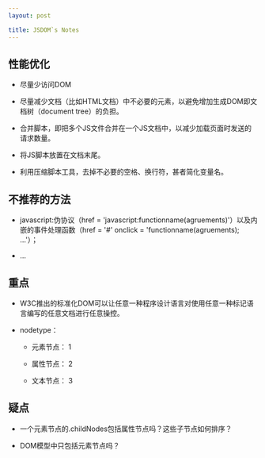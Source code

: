 ```yaml
---
layout: post

title: JSDOM`s Notes
---
```


## 性能优化

+ 尽量少访问DOM

+ 尽量减少文档（比如HTML文档）中不必要的元素，以避免增加生成DOM即文档树（document tree）的负担。

+ 合并脚本，即把多个JS文件合并在一个JS文档中，以减少加载页面时发送的请求数量。

+ 将JS脚本放置在文档末尾。

+ 利用压缩脚本工具，去掉不必要的空格、换行符，甚者简化变量名。

## 不推荐的方法

+ javascript:伪协议（href = 'javascript:functionname(agruements)'）以及内嵌的事件处理函数（href = '#' onclick = 'functionname(agruements); ...'）；

+ ...

## 重点

+ W3C推出的标准化DOM可以让任意一种程序设计语言对使用任意一种标记语言编写的任意文档进行任意操控。

+ nodetype：

	+ 元素节点： 1

	+ 属性节点： 2

	+ 文本节点： 3

## 疑点

+ 一个元素节点的.childNodes包括属性节点吗？这些子节点如何排序？

+ DOM模型中只包括元素节点吗？
